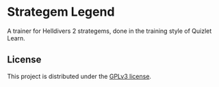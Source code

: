 # Strategem Legend

A trainer for Helldivers 2 strategems, done in the training style of Quizlet
Learn.

## License

This project is distributed under the [GPLv3 license](./LICENSE).
